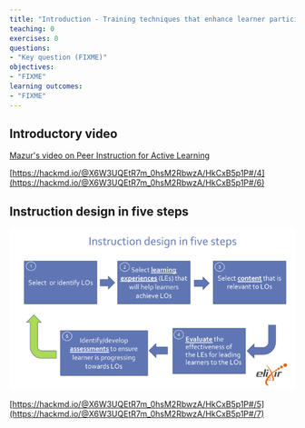 ```yaml
---
title: "Introduction - Training techniques that enhance learner participation and engagement"
teaching: 0
exercises: 0
questions:
- "Key question (FIXME)"
objectives:
- "FIXME"
learning outcomes:
- "FIXME"
---
```



## Introductory video

[Mazur's video on Peer Instruction for Active Learning](https://www.youtube.com/watch?v=Z9orbxoRofI)

[https://hackmd.io/@X6W3UQEtR7m_0hsM2RbwzA/HkCxB5p1P#/4](https://hackmd.io/@X6W3UQEtR7m_0hsM2RbwzA/HkCxB5p1P#/6)


## Instruction design in five steps

![](../fig/Instruction_design_in_five_steps.png)

[https://hackmd.io/@X6W3UQEtR7m_0hsM2RbwzA/HkCxB5p1P#/5](https://hackmd.io/@X6W3UQEtR7m_0hsM2RbwzA/HkCxB5p1P#/7)

